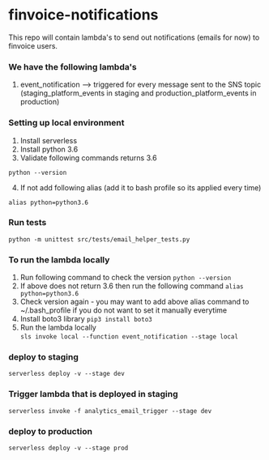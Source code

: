 # finvoice-notifications
This repo will contain lambda's to send out notifications (emails for now) to finvoice users.  

### We have the following lambda's
1. event_notification --> triggered for every message sent to the SNS topic (staging_platform_events in staging and production_platform_events in production)  

### Setting up local environment
1. Install serverless 
2. Install python 3.6
3. Validate following commands returns 3.6
```
python --version
``` 
4. If not add following alias (add it to bash profile so its applied every time)
```
alias python=python3.6
```
### Run tests
```python -m unittest src/tests/email_helper_tests.py```

### To run the lambda locally
1. Run following command to check the version
```python --version```
2. If above does not return 3.6 then run the following command
```alias python=python3.6```
3. Check version again - you may want to add above alias command to ~/.bash_profile if you do not want to set it manually everytime
4. Install boto3 library
```pip3 install boto3```
5. Run the lambda locally  
```sls invoke local --function event_notification --stage local```

### deploy to staging
```serverless deploy -v --stage dev```

### Trigger lambda that is deployed in staging
```serverless invoke -f analytics_email_trigger --stage dev```

### deploy to production
```serverless deploy -v --stage prod```